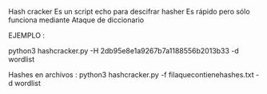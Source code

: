 Hash cracker
Es un script echo para descifrar hasher
Es rápido pero sólo funciona mediante
Ataque de diccionario 


EJEMPLO :



python3 hashcracker.py -H  2db95e8e1a9267b7a1188556b2013b33 -d wordlist

Hashes en archivos :
python3 hashcracker.py -f filaquecontienehashes.txt -d wordlist




